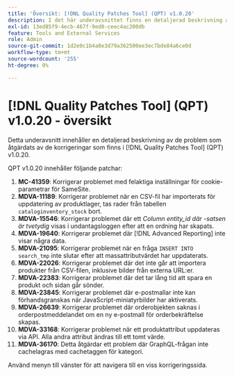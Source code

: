 ```yaml
---
title: 'Översikt: [!DNL Quality Patches Tool] (QPT) v1.0.20'
description: I det här underavsnittet finns en detaljerad beskrivning av de problem som åtgärdats av de korrigeringar som finns i  [!DNL Quality Patches Tool] (QPT) v1.0.20.
exl-id: 13ed85f9-4ecb-467f-9ed0-ceec4ac200db
feature: Tools and External Services
role: Admin
source-git-commit: 1d2e0c1b4a8e3d79a362500ee3ec7bde84a6ce0d
workflow-type: tm+mt
source-wordcount: '255'
ht-degree: 0%

---
```


# [!DNL Quality Patches Tool] (QPT) v1.0.20 - översikt

Detta underavsnitt innehåller en detaljerad beskrivning av de problem som åtgärdats av de korrigeringar som finns i [!DNL Quality Patches Tool] (QPT) v1.0.20.

QPT v1.0.20 innehåller följande patchar:

1. **MC-41359**: Korrigerar problemet med felaktiga inställningar för cookie-parametrar för SameSite.
1. **MDVA-11189**: Korrigerar problemet när en CSV-fil har importerats för uppdatering av produktlager, tas rader från tabellen `cataloginventory_stock` bort.
1. **MDVA-15546**: Korrigerar problemet där ett *Column entity_id där -satsen är tvetydig* visas i undantagsloggen efter att en ordning har skapats.
1. **MDVA-19640**: Korrigerar problemet där [!DNL Advanced Reporting] inte visar några data.
1. **MDVA-21095**: Korrigerar problemet när en fråga `INSERT INTO search_tmp` inte slutar efter att massattributvärdet har uppdaterats.
1. **MDVA-22026**: Korrigerar problemet där det inte går att importera produkter från CSV-filen, inklusive bilder från externa URL:er.
1. **MDVA-22383**: Korrigerar problemet där det tar lång tid att spara en produkt och sidan går sönder.
1. **MDVA-23845**: Korrigerar problemet där e-postmallar inte kan förhandsgranskas när JavaScript-miniatyrbilder har aktiverats.
1. **MDVA-26639**: Korrigerar problemet där orderobjekten saknas i orderpostmeddelandet om en ny e-postmall för orderbekräftelse skapas.
1. **MDVA-33168**: Korrigerar problemet när ett produktattribut uppdateras via API. Alla andra attribut ändras till ett tomt värde.
1. **MDVA-36170**: Detta åtgärdar ett problem där GraphQL-frågan inte cachelagras med cachetaggen för kategori.

Använd menyn till vänster för att navigera till en viss korrigeringssida.
